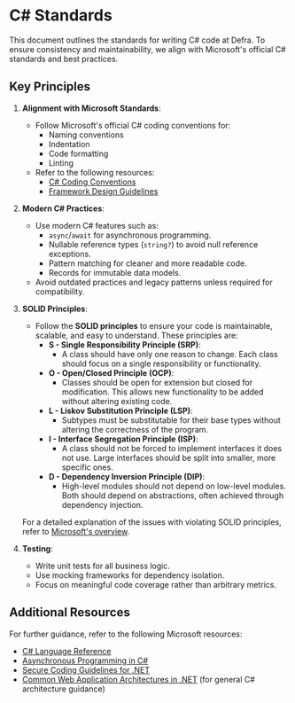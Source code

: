 # C# Standards

This document outlines the standards for writing C# code at Defra. To ensure consistency and maintainability, we align with Microsoft's official C# standards and best practices.

## Key Principles

1. **Alignment with Microsoft Standards**:
   - Follow Microsoft's official C# coding conventions for:
     - Naming conventions
     - Indentation
     - Code formatting
     - Linting
   - Refer to the following resources:
     - [C# Coding Conventions](https://learn.microsoft.com/en-us/dotnet/csharp/fundamentals/coding-style/coding-conventions)
     - [Framework Design Guidelines](https://learn.microsoft.com/en-us/dotnet/standard/design-guidelines/)

2. **Modern C# Practices**:
   - Use modern C# features such as:
     - `async`/`await` for asynchronous programming.
     - Nullable reference types (`string?`) to avoid null reference exceptions.
     - Pattern matching for cleaner and more readable code.
     - Records for immutable data models.
   - Avoid outdated practices and legacy patterns unless required for compatibility.

3. **SOLID Principles**:
   - Follow the **SOLID principles** to ensure your code is maintainable, scalable, and easy to understand. These principles are:
     - **S - Single Responsibility Principle (SRP)**:
       - A class should have only one reason to change. Each class should focus on a single responsibility or functionality.
     - **O - Open/Closed Principle (OCP)**:
       - Classes should be open for extension but closed for modification. This allows new functionality to be added without altering existing code.
     - **L - Liskov Substitution Principle (LSP)**:
       - Subtypes must be substitutable for their base types without altering the correctness of the program.
     - **I - Interface Segregation Principle (ISP)**:
       - A class should not be forced to implement interfaces it does not use. Large interfaces should be split into smaller, more specific ones.
     - **D - Dependency Inversion Principle (DIP)**:
       - High-level modules should not depend on low-level modules. Both should depend on abstractions, often achieved through dependency injection.

   For a detailed explanation of the issues with violating SOLID principles, refer to [Microsoft's overview](https://learn.microsoft.com/en-us/archive/msdn-magazine/2014/may/csharp-best-practices-dangers-of-violating-solid-principles-in-csharp).

4. **Testing**:
   - Write unit tests for all business logic.
   - Use mocking frameworks for dependency isolation.
   - Focus on meaningful code coverage rather than arbitrary metrics.

## Additional Resources

For further guidance, refer to the following Microsoft resources:

- [C# Language Reference](https://learn.microsoft.com/en-us/dotnet/csharp/)
- [Asynchronous Programming in C#](https://learn.microsoft.com/en-us/dotnet/csharp/async)
- [Secure Coding Guidelines for .NET](https://learn.microsoft.com/en-us/dotnet/standard/security/secure-coding-guidelines)
- [Common Web Application Architectures in .NET](https://learn.microsoft.com/en-us/dotnet/architecture/modern-web-apps-azure/common-web-application-architectures) (for general C# architecture guidance)
